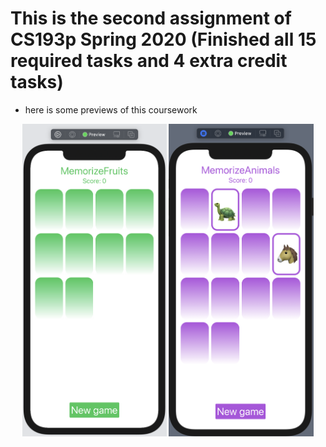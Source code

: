 # This is the second assignment of CS193p Spring 2020 (Finished all 15 required tasks and 4 extra credit tasks)



* here is some previews of this coursework

<div align=center>
<img src="Images/demo1.png" alt="demo1" style="height:500px" />
<img src="Images/demo2.png" alt="demo2" style="height:500px" />
</div>
